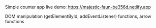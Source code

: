 Simple counter app live demo: https://majestic-faun-be356d.netlify.app


DOM manipulation (getElementById, addEventListener)
functions, arrow functions
